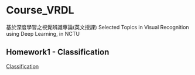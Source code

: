 # Course_VRDL
基於深度學習之視覺辨識專論(英文授課) Selected Topics in Visual Recognition using Deep Learning, in NCTU

## Homework1 - Classification
[Classification](https://github.com/clashroyaleisgood/Course_VRDL/tree/main/HW%201%20classification)

